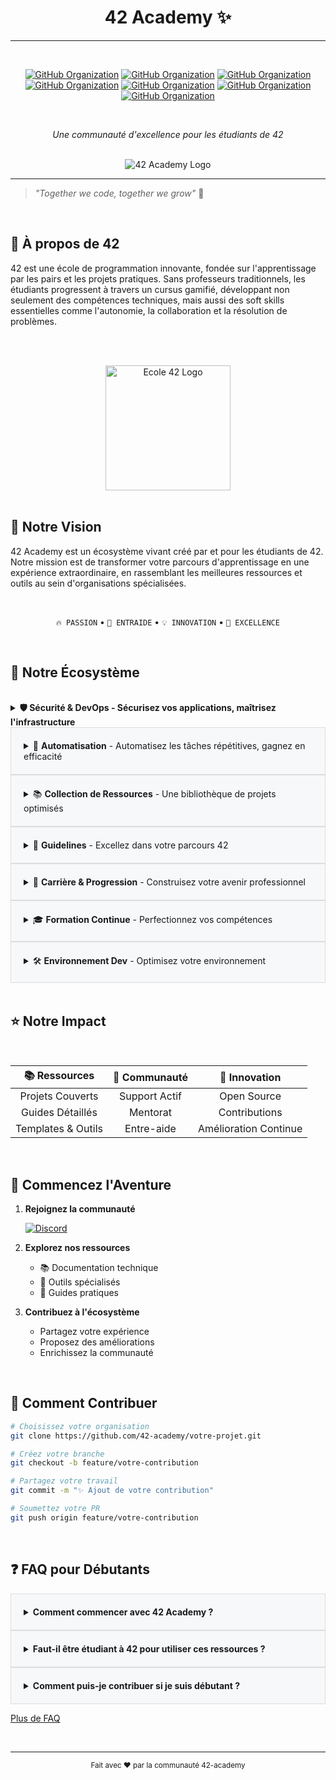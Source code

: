 <div align="center">

# 42 Academy ✨
---
<br>

[![GitHub Organization](https://img.shields.io/badge/GitHub-CyberOpsHub-181717?logo=github)](https://github.com/CyberOpsHub)
[![GitHub Organization](https://img.shields.io/badge/GitHub-SmartBot_Guild-181717?logo=github)](https://github.com/SmartBot-Guild)
[![GitHub Organization](https://img.shields.io/badge/GitHub-dev_forks_collection-181717?logo=github)](https://github.com/dev-forks-collection)
[![GitHub Organization](https://img.shields.io/badge/GitHub-42_Projects-181717?logo=github)](https://github.com/404)
[![GitHub Organization](https://img.shields.io/badge/GitHub-42_Career_Hub-181717?logo=github)](https://github.com/42-Career-Hub)
[![GitHub Organization](https://img.shields.io/badge/GitHub-42_Learning-181717?logo=github)](https://github.com/42-Learning)
[![GitHub Organization](https://img.shields.io/badge/GitHub-42_DevTools-181717?logo=github)](https://github.com/42-DevTools)

<br>

*Une communauté d'excellence pour les étudiants de 42*
</div>

<br>
<div align="center">
<img src="https://github.com/42-academy/images/blob/c72b2be0938b3b5d6673ba93ea5f60f0caedb010/42_academy_logo.png" alt="42 Academy Logo">
</div>

---

> *"Together we code, together we grow"* 🌱
<br>

## 📘 À propos de 42

42 est une école de programmation innovante, fondée sur l'apprentissage par les pairs et les projets pratiques. Sans professeurs traditionnels, les étudiants progressent à travers un cursus gamifié, développant non seulement des compétences techniques, mais aussi des soft skills essentielles comme l'autonomie, la collaboration et la résolution de problèmes.

<br><br>
<div align="center">
    <a href="https://42lausanne.ch/" target="_blank"><img src="https://42lausanne.ch/wp-content/uploads/2021/01/42_logo.svg" alt="Ecole 42 Logo" width="200"></a>
</div>
<br>

## 🎯 Notre Vision

42 Academy est un écosystème vivant créé par et pour les étudiants de 42. Notre mission est de transformer votre parcours d'apprentissage en une expérience extraordinaire, en rassemblant les meilleures ressources et outils au sein d'organisations spécialisées.

<br>
<div align="center">

`🔥 PASSION` • `🤝 ENTRAIDE` • `💡 INNOVATION` • `🌟 EXCELLENCE`

</div>
<br>

## 🚀 Notre Écosystème

<br>
<details>
<summary><strong>🛡️ Sécurité & DevOps - Sécurisez vos applications, maîtrisez l'infrastructure</strong></summary>

- [**CyberOpsHub**](https://github.com/CyberOpsHub)

  - Challenges & CTF
  - Guides de sécurité applicative
  - Configuration DevSecOps
  - Outils de pentest
  - Labs d'apprentissage
  - Documentation OWASP
  - bugbounty
</details>

<details>
<summary style="padding: 20px; background-color: #f6f8fa; border: 1px solid #ddd; cursor: pointer;">🤖 <strong>Automatisation</strong> - Automatisez les tâches répétitives, gagnez en efficacité</summary>
<div style="padding: 20px;">

- &nbsp;&nbsp;&nbsp;&nbsp;[**SmartBot-Guild**](https://github.com/SmartBot-Guild)
  - Discord Bots (Modération, Support)
  - GitHub Actions & Workflows
  - Scripts d'automatisation cursus
  - Outils de peer-evaluation
  - Systèmes de monitoring
  - Intégrations API 42
</div>
</details>

<details>
<summary style="padding: 20px; background-color: #f6f8fa; border: 1px solid #ddd; cursor: pointer;">📚 <strong>Collection de Ressources</strong> - Une bibliothèque de projets optimisés</summary>
<div style="padding: 20px;">

- &nbsp;&nbsp;&nbsp;&nbsp;[**dev-forks-collection**](https://github.com/dev-forks-collection)
  - Collections d'outils essentiels
  - Ressources pédagogiques améliorées
  - Bibliothèques modifiées cursus
  - Debuggers customisés
  - jeux educatif
</div>
</details>

<details>
<summary style="padding: 20px; background-color: #f6f8fa; border: 1px solid #ddd; cursor: pointer;">📘 <strong>Guidelines</strong> - Excellez dans votre parcours 42</summary>
<div style="padding: 20px;">

- &nbsp;&nbsp;&nbsp;&nbsp;[**42-guidelines**](https://github.com/404)
  - Guides par cercle (0-6)
  - Documentation technique détaillée
  - Solutions validées et commentées
  - Tests unitaires & débogage
  - Best practices par projet
  - Astuces d'optimisation
  - Templates de projet
</div>
</details>

<details>
<summary style="padding: 20px; background-color: #f6f8fa; border: 1px solid #ddd; cursor: pointer;">💼 <strong>Carrière & Progression</strong> - Construisez votre avenir professionnel</summary>
<div style="padding: 20px;">

- &nbsp;&nbsp;&nbsp;&nbsp;[**42-Career-Hub**](https://github.com/42-Career-Hub)
  - Templates CV tech
  - Préparation entretiens techniques
  - Ressources portfolio dev
  - Suivi de progression cursus
  - Guides stages/alternance
  - Veille technologique
</div>
</details>

<details>
<summary style="padding: 20px; background-color: #f6f8fa; border: 1px solid #ddd; cursor: pointer;">🎓 <strong>Formation Continue</strong> - Perfectionnez vos compétences</summary>
<div style="padding: 20px;">

- &nbsp;&nbsp;&nbsp;&nbsp;[**42-Learning**](https://github.com/42-Learning)
  - Clean Code Guidelines
  - Design Patterns en C/C++
  - Architecture logicielle
  - Structures de données
  - Algorithmes avancés
  - Documentation technique
</div>
</details>

<details>
<summary style="padding: 20px; background-color: #f6f8fa; border: 1px solid #ddd; cursor: pointer;">🛠️ <strong>Environnement Dev</strong> - Optimisez votre environnement</summary>
<div style="padding: 20px;">

- &nbsp;&nbsp;&nbsp;&nbsp;[**42-DevTools**](https://github.com/42-DevTools)
  - Configurations IDE (VSCode, Vim)
  - Scripts d'environnement 42
  - Outils de productivité
  - Profiling & Optimisation
</div>
</details>

<br>

## ⭐ Notre Impact

<br>
<div align="center">

| 📚 **Ressources** | 🤝 **Communauté** | 🎯 **Innovation** |
|:----------------:|:-----------------:|:---------------:|
| Projets Couverts | Support Actif | Open Source |
| Guides Détaillés | Mentorat | Contributions |
| Templates & Outils | Entre-aide | Amélioration Continue |

</div>

<br>

## 🌟 Commencez l'Aventure

1. **Rejoignez la communauté**

      [![Discord](https://img.shields.io/badge/Discord-Vers_le_Cursus_et_l'au_delà-5865F2?logo=discord&logoColor=white)](https://discord.gg/5Ezmt87Suv)

2. **Explorez nos ressources**
   - 📚 Documentation technique
   - 🔧 Outils spécialisés
   - 📖 Guides pratiques

3. **Contribuez à l'écosystème**
   - Partagez votre expérience
   - Proposez des améliorations
   - Enrichissez la communauté

<br>

## 🤝 Comment Contribuer

```bash
# Choisissez votre organisation
git clone https://github.com/42-academy/votre-projet.git

# Créez votre branche
git checkout -b feature/votre-contribution

# Partagez votre travail
git commit -m "✨ Ajout de votre contribution"

# Soumettez votre PR
git push origin feature/votre-contribution
```
<br>

## ❓ FAQ pour Débutants

<details>
<summary style="padding: 20px; background-color: #f6f8fa; border: 1px solid #ddd; cursor: pointer;"><strong>Comment commencer avec 42 Academy ?</strong></summary>
<div style="padding: 20px;">

Rejoignez notre Discord, explorez nos repositories GitHub, et n'hésitez pas à poser des questions dans nos forums communautaires.
</div>
</details>

<details>
<summary style="padding: 20px; background-color: #f6f8fa; border: 1px solid #ddd; cursor: pointer;"><strong>Faut-il être étudiant à 42 pour utiliser ces ressources ?</strong></summary>
<div style="padding: 20px;">

Bien que principalement destinées aux étudiants de 42, la plupart de nos ressources sont open-source et accessibles à tous les passionnés de programmation.
</div>
</details>

<details>
<summary style="padding: 20px; background-color: #f6f8fa; border: 1px solid #ddd; cursor: pointer;"><strong>Comment puis-je contribuer si je suis débutant ?</strong></summary>
<div style="padding: 20px;">

Commencez par explorer nos projets, signalez des bugs, proposez des améliorations de documentation, ou participez aux discussions. Chaque contribution compte !
</div>
</details>

[Plus de FAQ](https://discord.gg/5Ezmt87Suv)

<br>

---

<div align="center">
<sub>Fait avec ❤️ par la communauté 42-academy</sub>
</div>
